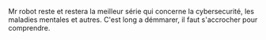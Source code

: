 Mr robot reste et restera la meilleur série qui concerne la cybersecurité, les maladies mentales et autres. C'est long a démmarer, il faut s'accrocher pour comprendre. 

